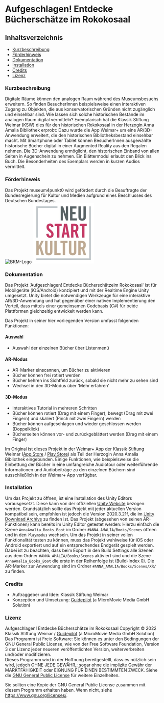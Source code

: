 # Aufgeschlagen! Entdecke Bücherschätze im Rokokosaal

## Inhaltsverzeichnis 
* [Kurzbeschreibung](#Kurzbeschreibung) 
* [Förderhinweis](#Förderhinweis) 
* [Dokumentation](#Dokumentation) 
* [Installation](#Installation)
* [Credits](#Credits) 
* [Lizenz](#Lizenz)


### Kurzbeschreibung
Digitale Räume können den analogen Raum während des Museumsbesuchs erweitern. So finden BesucherInnen beispielsweise einen interaktiven Zugang zu Objekten, die aus konservatorischen Gründen nicht zugänglich und einsehbar sind. Wie lassen sich solche historischen Bestände im analogen Raum digital vermitteln? Exemplarisch hat die Klassik Stiftung Weimar (KSW) dies für den historischen Rokokosaal in der Herzogin Anna Amalia Bibliothek erprobt: Dazu wurde die App Weimar+ um eine AR/3D-Anwendung erweitert, die den historischen Bibliotheksbestand einsehbar macht. Mit Smartphone oder Tablet können BesucherInnen ausgewählte historische Bücher digital in einer Augmented Reality aus den Regalen nehmen. Die 3D-Anwendung ermöglicht, den historischen Einband von allen Seiten in Augenschein zu nehmen. Ein Blättermodul erlaubt den Blick ins Buch. Die Besonderheiten des Exemplars werden in kurzen Audios vermittelt.

### Förderhinweis
Das Projekt museum4punkt0 wird gefördert durch die Beauftragte der Bundesregierung für Kultur und Medien aufgrund eines Beschlusses des Deutschen Bundestages. </br>
![BKM-Logo](https://github.com/museum4punkt0/images/blob/2c46af6cb625a2560f39b01ecb8c4c360733811c/BKM_Fz_2017_Web_de.gif)
![NeustartKultur](https://github.com/museum4punkt0/media_storage/blob/a35eedb36e5b502e90cd76d669a6b337002b230a/BKM_Neustart_Kultur_Wortmarke_pos_RGB_RZ_web.jpg)

### Dokumentation
Das Projekt 'Aufgeschlagen! Entdecke Bücherschätzeim Rokokosaal' ist für Mobilgeräte (iOS/Android) konzipiert und mit der Realtime Engine Unity umgesetzt. Unity bietet die notwendigen Werkzeuge für eine interaktive AR/3D-Anwendung und hat gegenüber einer nativen Implementierung den Vorteil, dass mittels einer gemeinsamen Codebasis (C#) für beide Plattformen gleichzeitig entwickelt werden kann. 

Das Projekt in seiner hier vorliegenden Version umfasst folgenden Funktionen:

#### Auswahl
- Auswahl der einzelnen Bücher über Listenmenü

#### AR-Modus
- AR-Marker einscannen, um Bücher zu aktivieren
- Bücher können frei rotiert werden
- Bücher kehren ins Sichtfeld zurück, sobald sie nicht mehr zu sehen sind
- Wechsel in den 3D-Modus über 'Mehr erfahren'

#### 3D-Modus
- Interaktives Tutorial in mehreren Schritten
- Bücher können rotiert (Drag mit einem Finger), bewegt (Drag mit zwei Fingern) und skaliert (Pinch mit zwei Fingern) werden
- Bücher können aufgeschlagen und wieder geschlossen werden (Doppelklick)
- Bücherseiten können vor- und zurückgeblättert werden (Drag mit einem Finger)

Im Original ist dieses Projekt in der Weimar+ App der Klassik Stiftung Weimar ([App Store](https://apps.apple.com/de/app/weimar/id1457546709?l=en) / [Play Store](https://play.google.com/store/apps/details?id=de.klassikStiftung.medienguide&hl=gsw&gl=US)) als Teil der Herzogin Anna Amalia Bibliothek eingebunden. Einige Funktionen, wie beispielsweise die Einbettung der Bücher in eine umfangreiche Audiotour oder weiterführende Informationen und Audiobeiträge zu den einzelnen Büchern sind ausschließlich in der Weimar+ App verfügbar.

### Installation
Um das Projekt zu öffnen, ist eine Installation des Unity Editors vorausgesetzt. Diese kann von der offiziellen [Unity Website](https://unity.com/de) bezogen werden. Grundsätzlich sollte das Projekt mit jeder aktuellen Version kompatibel sein, empfohlen ist jedoch die Version 2020.3.21f, die im [Unity Download Archive](https://unity3d.com/de/get-unity/download/archive) zu finden ist. Das Projekt (abgesehen von seinen AR-Funktionen) kann bereits im Unity Editor getestet werden: Hierzu einfach die Szene `AnnaAmalia_Books_Boot` im Ordner `#ANNA_AMALIA/Books/Scenes` öffnen und in den `Playmodus` wechseln. Um das Projekt in seiner vollen Funktionalität testen zu können, muss das Projekt wahlweise für iOS oder Android exportiert und auf ein entsprechendes Endgerät gespielt werden. Dabei ist zu beachten, dass beim Export in den Build Settings alle Szenen aus dem Ordner `#ANNA_AMALIA/Books/Scenes` aktiviert sind und die Szene `AnnaAmalia_Books_Boot` die erste in der Reihenfolge ist (Build-Index 0). Die AR-Marker zur Anwendung sind im Ordner `#ANNA_AMALIA/Books/Scenes/XR/` zu finden.

### Credits
- Auftraggeber und Idee: Klassik Stiftung Weimar
- Konzeption und Umsetzung: [Guidepilot](https://www.guidepilot.de/) (a MicroMovie Media GmbH Solution)

### Lizenz
Aufgeschlagen! Entdecke Bücherschätze im Rokokosaal Copyright © 2022 Klassik Stiftung Weimar / [Guidepilot](https://www.guidepilot.de/) (a MicroMovie Media GmbH Solution) </br>
Das Programm ist Freie Software: Sie können es unter den Bedingungen der GNU General Public License, wie von der Free Software Foundation, Version 3 der Lizenz jeder neueren veröffentlichten Version, weiterverbreiten und/oder modifizieren. </br>
Dieses Programm wird in der Hoffnung bereitgestellt, dass es nützlich sein wird, jedoch OHNE JEDE GEWÄHR,; sogar ohne die implizite Gewähr der MARKTFÄHIGKEIT oder EIGNUNG FÜR EINEN BESTIMMTEN ZWECK. Siehe die [GNU General Public License](https://github.com/museum4punkt0/Aufgeschlagen/blob/7f74f908f2b2a873f6ee903144c8c2d7aae3b141/LICENSE) für weitere Einzelheiten.

Sie sollten eine Kopie der GNU General Public License zusammen mit diesem Programm erhalten haben. Wenn nicht, siehe <https://www.gnu.org/licenses/>.

